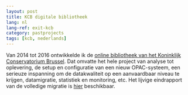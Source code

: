 ```yaml
---
layout: post
title: KCB digitale bibliotheek
lang: nl
lang-ref: exit-kcb
category: pastprojects
tags: [kcb, nederlands]
---
```


Van 2014 tot 2016 ontwikkelde ik de [online bibliotheek van het Koninklijk Conservatorium Brussel](https://catalog.b-bc.org/). Dat omvatte het hele project van analyse tot oplevering, de setup en configuratie van een nieuw OPAC-systeem, een serieuze inspanning om de datakwaliteit op een aanvaardbaar niveau te krijgen, datamigratie, statistiek en monitoring, etc. Het lijvige eindrapport van de volledige migratie is [hier](http://visiepc16.cde.ua.ac.be/varia/Migratie-rapport.pdf) beschikbaar.
